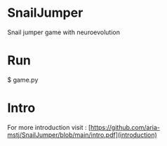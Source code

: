 # SnailJumper
Snail jumper game with neuroevolution

# Run
$ game.py

# Intro
For more introduction visit : [https://github.com/aria-mstj/SnailJumper/blob/main/intro.pdf](introduction)
